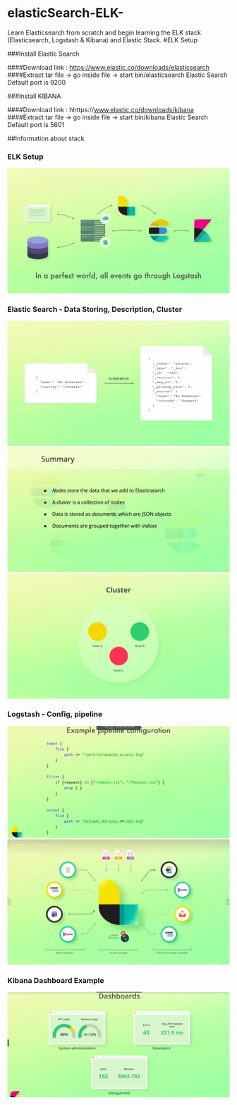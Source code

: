 # elasticSearch-ELK-
Learn Elasticsearch from scratch and begin learning the ELK stack (Elasticsearch, Logstash &amp; Kibana) and Elastic Stack.
#ELK Setup

###Install Elastic Search

####Download link : https://www.elastic.co/downloads/elasticsearch
####Extract tar file -> go inside file -> start bin/elasticsearch
Elastic Search Default port is 9200

###Install KIBANA

####Download link : hhttps://www.elastic.co/downloads/kibana
####Extract tar file -> go inside file -> start bin/kibana
Elastic Search Default port is 5601

##Information about stack
### ELK  Setup
<img src="./images/ELKSetup.png" alt="architecture">

### Elastic Search - Data Storing, Description, Cluster
<img src="./images/elasticDataStoring.png" alt="architecture">
<img src="./images/elasticDis.png" alt="architecture">
<img src="./images/cluster.png" alt="architecture">


### Logstash - Config, pipeline
<img src="./images/logstashConfig.png" alt="architecture">
<img src="./images/logstashpipeline.png" alt="architecture">

### Kibana Dashboard Example
<img src="./images/kibanaExampleDashboard.png" alt="architecture">

